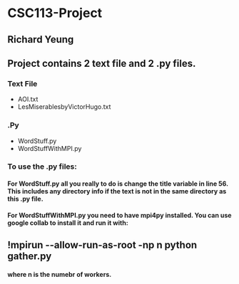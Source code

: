 # CSC113-Project
## Richard Yeung

## Project contains 2 text file and 2 .py files.
### Text File
  * AOI.txt
  * LesMiserablesbyVictorHugo.txt
### .Py
  * WordStuff.py
  * WordStuffWithMPI.py

### To use the .py files:
#### __For WordStuff.py__ all you really to do is change the title variable in line 56. This includes any directory info if the text is not in the same directory as this .py file.
#### __For WordStuffWithMPI.py__ you need to have mpi4py installed. You can use google collab to install it and run it with:
## !mpirun --allow-run-as-root -np n  python gather.py 
#### where n is the numebr of workers.
